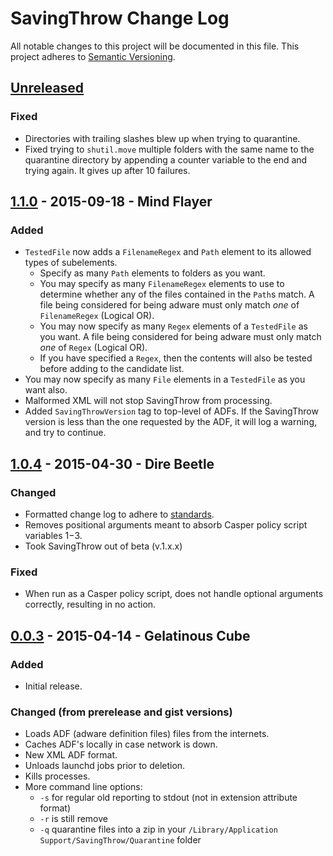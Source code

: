 # SavingThrow Change Log

All notable changes to this project will be documented in this file. This project adheres to [Semantic Versioning](http://semver.org/).

## [Unreleased][unreleased]

### Fixed
- Directories with trailing slashes blew up when trying to quarantine.
- Fixed trying to `shutil.move` multiple folders with the same name to the quarantine directory by appending a counter variable to the end and trying again. It gives up after 10 failures.

## [1.1.0] - 2015-09-18 - Mind Flayer
### Added
- `TestedFile` now adds a `FilenameRegex` and `Path` element to its allowed types of subelements.
	- Specify as many `Path` elements to folders as you want.
	- You may specify as many `FilenameRegex` elements to use to determine whether any of the files contained in the `Path`s match. A file being considered for being adware must only match _one_ of `FilenameRegex` (Logical OR).
	- You may now specify as many `Regex` elements of a `TestedFile` as you want. A file being considered for being adware must only match _one_ of `Regex` (Logical OR).
	- If you have specified a `Regex`, then the contents will also be tested before adding to the candidate list.
- You may now specify as many `File` elements in a `TestedFile` as you want also.
- Malformed XML will not stop SavingThrow from processing.
- Added `SavingThrowVersion` tag to top-level of ADFs. If the SavingThrow version is less than the one requested by the ADF, it will log a warning, and try to continue.

## [1.0.4] - 2015-04-30 - Dire Beetle
### Changed
- Formatted change log to adhere to [standards](http://keepachangelog.com/).
- Removes positional arguments meant to absorb Casper policy script variables $1-$3.
- Took SavingThrow out of beta (v.1.x.x)

### Fixed
- When run as a Casper policy script, does not handle optional arguments correctly, resulting in no action.

## [0.0.3] - 2015-04-14 - Gelatinous Cube
### Added

- Initial release.

### Changed (from prerelease and gist versions)
- Loads ADF (adware definition files) files from the internets.
- Caches ADF's locally in case network is down.
- New XML ADF format.
- Unloads launchd jobs prior to deletion.
- Kills processes.
- More command line options:
    - `-s` for regular old reporting to stdout (not in extension attribute format)
    - `-r` is still remove
    - `-q` quarantine files into a zip in your `/Library/Application Support/SavingThrow/Quarantine` folder

[unreleased]: https://github.com/sheagcraig/SavingThrow/compare/1.1.0...HEAD
[1.1.0]: https://github.com/sheagcraig/SavingThrow/compare/1.0.4...1.1.0
[1.0.4]: https://github.com/sheagcraig/SavingThrow/compare/0.0.3...1.0.4
[0.0.3]: https://github.com/sheagcraig/SavingThrow/compare/3ef098d10e6155c5443f5fc05296f6be1d3adaa6...4892846c4313be8ff07edfaf853b1960c22ecdbf
